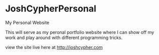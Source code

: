 JoshCypherPersonal
==================

My Personal Website

This will serve as my peronal portfolio website where I can show off my work and play around with different programming tricks.

view the site live here at  http://joshcypher.com
